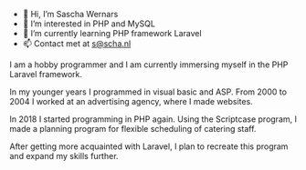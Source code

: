 - 👋 Hi, I’m Sascha Wernars
- 👀 I’m interested in PHP and MySQL
- 🌱 I’m currently learning PHP framework Laravel
- 📫 Contact met at s@scha.nl

I am a hobby programmer and I am currently immersing myself in the PHP Laravel framework. 

In my younger years I programmed in visual basic and ASP. From 2000 to 2004 I worked at an advertising agency, where I made websites.

In 2018 I started programming in PHP again. Using the Scriptcase program, I made a planning program for flexible scheduling of catering staff.

After getting more acquainted with Laravel, I plan to recreate this program and expand my skills further.

<!---
ZazDevCode/ZazDevCode is a ✨ special ✨ repository because its `README.md` (this file) appears on your GitHub profile.
You can click the Preview link to take a look at your changes.
--->
